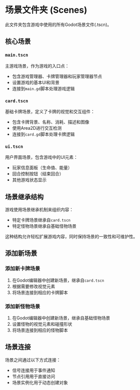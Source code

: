 # 场景文件夹 (Scenes)

此文件夹包含游戏中使用的所有Godot场景文件(.tscn)。

## 核心场景

### `main.tscn`
主游戏场景，作为游戏的入口点：
- 包含游戏管理器、卡牌管理器和玩家管理器节点
- 设置游戏的基本UI和背景
- 连接到`main.gd`脚本处理游戏逻辑

### `card.tscn`
基础卡牌场景，定义了卡牌的视觉和交互组件：
- 包含卡牌背景、名称、消耗、描述和图像
- 使用Area2D进行交互检测
- 连接到`card.gd`脚本处理卡牌逻辑

### `ui.tscn`
用户界面场景，包含游戏中的UI元素：
- 玩家信息面板（生命值、能量）
- 回合控制按钮（结束回合）
- 其他游戏状态显示

## 场景继承结构

游戏使用场景继承机制来组织内容：
- 特定卡牌场景继承自`card.tscn`
- 特定怪物场景继承自基础怪物场景

这种结构允许轻松扩展游戏内容，同时保持场景的一致性和可维护性。

## 添加新场景

### 添加新卡牌场景
1. 在Godot编辑器中创建新场景，继承自`card.tscn`
2. 根据需要修改视觉元素
3. 将场景连接到相应的卡牌脚本

### 添加新怪物场景
1. 在Godot编辑器中创建新场景，继承自基础怪物场景
2. 设置怪物的视觉元素和碰撞形状
3. 将场景连接到相应的怪物脚本

## 场景连接

场景之间通过以下方式连接：
- 信号连接用于事件通知
- 节点引用用于直接访问
- 场景实例化用于动态创建对象